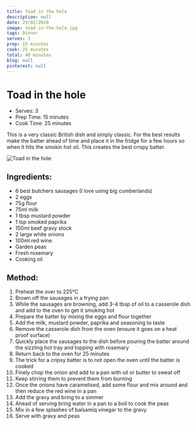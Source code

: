 ```yaml
---
title: Toad in the hole
description: null
date: 29/02/2020
image: toad-in-the-hole.jpg
tags: Dinner
serves: 3
prep: 15 minutes
cook: 25 minutes
total: 40 minutes
blog: null
pinterest: null
---
```


# Toad in the hole

* Serves: 3
* Prep Time: 15 minutes
* Cook Time: 25 minutes

This is a very classic British dish and simply classic. For the best results make the batter ahead of time and place it in the fridge for a few hours so when it hits the smokin hot oil. This creates the best crispy batter.

![Toad in the hole](../images/toad-in-the-hole.jpg)

## Ingredients:
* 6 best butchers sausages (I love using big cumberlands)
* 2 eggs
* 75g flour
* 75ml milk
* 1 tbsp mustard powder
* 1 tsp smoked paprika
* 150ml beef gravy stock
* 2 large white onions
* 100ml red wine
* Garden peas
* Fresh rosemary
* Cooking oil

## Method:
1. Preheat the over to 225°C
2. Brown off the sausages in a frying pan
3. While the sausages are browning, add 3-4 tbsp of oil to a casserole dish and add to the oven to get it smoking hot
4. Prepare the batter by mixing the eggs and flour together
5. Add the milk, mustard powder, paprika and seasoning to taste
6. Remove the casserole dish from the oven (ensure it goes on a heat proof surface)
7. Quickly place the sausages to the dish before pouring the batter around the sizzling hot tray and topping with rosemary
8. Return back to the oven for 25 minutes
9. The trick for a cripsy batter is to not open the oven until the batter is cooked
10. Finely chop the onion and add to a pan with oil or butter to sweat off
11. Keep stirring them to prevent them from burning
12. Once the onions have caramelised, add some flour and mix around and then reduce the red wine in a pan
14. Add the gravy and bring to a simmer
15. Ahead of serving bring water in a pan to a boil to cook the peas
16. Mix in a few splashes of balsamiq vinegar to the gravy
17. Serve with gravy and peas

